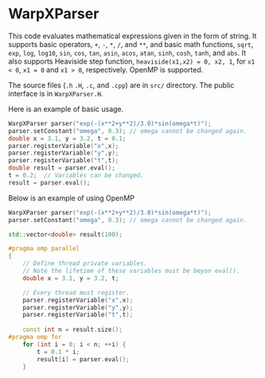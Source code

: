 # WarpXParser

This code evaluates mathematical expressions given in the form of
string.  It supports basic operators, `+`, `-`, `*`, `/`, and `**`,
and basic math functions, `sqrt`, `exp`, `log`, `log10`, `sin`, `cos`,
`tan`, `asin`, `acos`, `atan`, `sinh`, `cosh`, `tanh`, and `abs`.  It
also supports Heaviside step function, `heaviside(x1,x2) = 0, x2, 1`,
for `x1 < 0`, `x1 = 0` and `x1 > 0`, respectively.  OpenMP is
supported.

The source files (`.h` `.H`, `.c`, and `.cpp`) are in `src/`
directory.  The public interface is in `WarpXParser.H`.

Here is an example of basic usage.

```cpp
WarpXParser parser("exp(-(x**2+y**2)/3.0)*sin(omega*t)");
parser.setConstant("omega", 0.3); // omega cannot be changed again.
double x = 3.1, y = 3.2, t = 0.1;
parser.registerVariable("x",x);
parser.registerVariable("y",y);
parser.registerVariable("t",t);
double result = parser.eval();
t = 0.2;  // Variables can be changed.
result = parser.eval();
```

Below is an example of using OpenMP

```cpp
WarpXParser parser("exp(-(x**2+y**2)/3.0)*sin(omega*t)");
parser.setConstant("omega", 0.3); // omega cannot be changed again.

std::vector<double> result(100);

#pragma omp parallel
{
    // Define thread private variables.
    // Note the lifetime of these variables must be beyon eval().
    double x = 3.1, y = 3.2, t;

    // Every thread must register.
    parser.registerVariable("x",x);
    parser.registerVariable("y",y);
    parser.registerVariable("t",t);
    
    const int n = result.size();
#pragma omp for
    for (int i = 0; i < n; ++i) {
        t = 0.1 * i;
        result[i] = parser.eval();
    }
```

